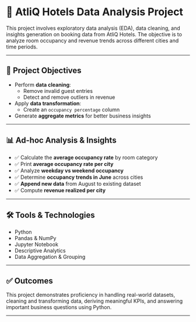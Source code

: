 # 🏨 AtliQ Hotels Data Analysis Project

This project involves exploratory data analysis (EDA), data cleaning, and insights generation on booking data from AtliQ Hotels. The objective is to analyze room occupancy and revenue trends across different cities and time periods.

---

## 📌 Project Objectives

- Perform **data cleaning**:
  - Remove invalid guest entries
  - Detect and remove outliers in revenue
- Apply **data transformation**:
  - Create an `occupancy percentage` column
- Generate **aggregate metrics** for better business insights

---

## 📊 Ad-hoc Analysis & Insights

- ✅ Calculate the **average occupancy rate** by room category
- ✅ Print **average occupancy rate per city**
- ✅ Analyze **weekday vs weekend occupancy**
- ✅ Determine **occupancy trends in June** across cities
- ✅ **Append new data** from August to existing dataset
- ✅ Compute **revenue realized per city**

---

## 🛠️ Tools & Technologies

- Python  
- Pandas & NumPy  
- Jupyter Notebook  
- Descriptive Analytics  
- Data Aggregation & Grouping

---
## ✅ Outcomes

This project demonstrates proficiency in handling real-world datasets, cleaning and transforming data, deriving meaningful KPIs, and answering important business questions using Python.

---
